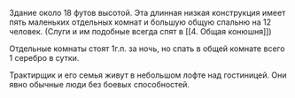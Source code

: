 Здание около 18 футов высотой. Эта длинная низкая конструкция имеет пять маленьких отдельных комнат и большую общую спальню на 12 человек. 
(Слуги и им подобные всегда спят в [[4. Общая конюшня]]) 

Отдельные комнаты стоят 1г.п. за ночь, но спать в общей комнате всего 1 серебро в сутки. 

Трактирщик и его семья живут в небольшом лофте над гостиницей. Они явно обычные люди без боевых способностей.